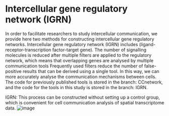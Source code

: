 Intercellular gene regulatory network (IGRN)
===
In order to facilitate researchers to study intercellular communication, we provide here two methods for constructing intercellular gene regulatory networks. Intercellular gene regulatory network (IGRN) includes (ligand-receptor-transcription factor-target gene). The number of signalling molecules is reduced after multiple filters are applied to the regulatory network, which means that overlapping genes are analysed by multiple communication tools Frequently used filters reduce the number of false-positive results that can be derived using a single tool. In this way, we can more accurately analyse the communication mechanisms between cells. The code for previously published tools is stored in the branch: CCnetwork, and the code for the tools in this study is stored in the branch: IGRN.

IGRN: This process can be constructed without setting up a control group, which is convenient for cell communication analysis of spatial transcriptome data.
![image](https://github.com/xukun01102021/IGRN/assets/106895814/6aeebcc0-0769-40f5-9620-c1addcb98c7b)
